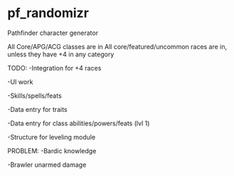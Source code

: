 # pf_randomizr
Pathfinder character generator

All Core/APG/ACG classes are in
All core/featured/uncommon races are in, unless they have +4 in any category

TODO:
  -Integration for +4 races
  
  -UI work
  
  -Skills/spells/feats
  
  -Data entry for traits
  
  -Data entry for class abilities/powers/feats (lvl 1)
  
  -Structure for leveling module

PROBLEM:
  -Bardic knowledge
  
  -Brawler unarmed damage
